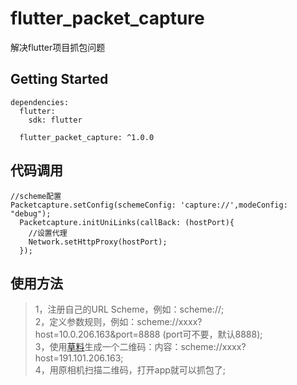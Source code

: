 # flutter_packet_capture

解决flutter项目抓包问题
## Getting Started
```
dependencies:
  flutter:
    sdk: flutter
    
  flutter_packet_capture: ^1.0.0
```

## 代码调用
```
//scheme配置
Packetcapture.setConfig(schemeConfig: 'capture://',modeConfig: "debug");
  Packetcapture.initUniLinks(callBack: (hostPort){
    //设置代理
    Network.setHttpProxy(hostPort);
  });
```

## 使用方法
>1，注册自己的URL Scheme，例如：scheme://;  
>2，定义参数规则，例如：scheme://xxxx?host=10.0.206.163&port=8888 (port可不要，默认8888);  
>3，使用[草料](https://cli.im)生成一个二维码：内容：scheme://xxxx?host=191.101.206.163;  
>4，用原相机扫描二维码，打开app就可以抓包了;  

